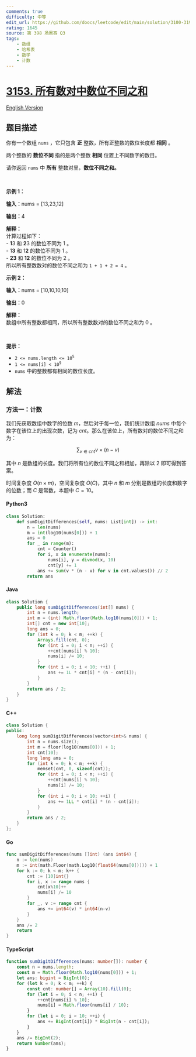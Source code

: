 ```yaml
---
comments: true
difficulty: 中等
edit_url: https://github.com/doocs/leetcode/edit/main/solution/3100-3199/3153.Sum%20of%20Digit%20Differences%20of%20All%20Pairs/README.md
rating: 1645
source: 第 398 场周赛 Q3
tags:
    - 数组
    - 哈希表
    - 数学
    - 计数
---
```


<!-- problem:start -->

# [3153. 所有数对中数位不同之和](https://leetcode.cn/problems/sum-of-digit-differences-of-all-pairs)

[English Version](/solution/3100-3199/3153.Sum%20of%20Digit%20Differences%20of%20All%20Pairs/README_EN.md)

## 题目描述

<!-- description:start -->

<p>你有一个数组&nbsp;<code>nums</code>&nbsp;，它只包含 <strong>正</strong>&nbsp;整数，所有正整数的数位长度都 <strong>相同</strong>&nbsp;。</p>

<p>两个整数的 <strong>数位不同</strong>&nbsp;指的是两个整数 <b>相同</b>&nbsp;位置上不同数字的数目。</p>

<p>请你返回 <code>nums</code>&nbsp;中 <strong>所有</strong>&nbsp;整数对里，<strong>数位不同之和。</strong></p>

<p>&nbsp;</p>

<p><strong class="example">示例 1：</strong></p>

<div class="example-block">
<p><span class="example-io"><b>输入：</b>nums = [13,23,12]</span></p>

<p><b>输出：</b>4</p>

<p><strong>解释：</strong><br />
计算过程如下：<br />
-&nbsp;<strong>1</strong>3 和&nbsp;<strong>2</strong>3 的数位不同为&nbsp;1 。<br />
- 1<strong>3</strong> 和 1<strong>2</strong>&nbsp;的数位不同为&nbsp;1 。<br />
-&nbsp;<strong>23</strong> 和&nbsp;<strong>12</strong>&nbsp;的数位不同为&nbsp;2 。<br />
所以所有整数数对的数位不同之和为&nbsp;<code>1 + 1 + 2 = 4</code>&nbsp;。</p>
</div>

<p><strong class="example">示例 2：</strong></p>

<div class="example-block">
<p><span class="example-io"><b>输入：</b>nums = [10,10,10,10]</span></p>

<p><span class="example-io"><b>输出：</b>0</span></p>

<p><strong>解释：</strong><br />
数组中所有整数都相同，所以所有整数数对的数位不同之和为 0 。</p>
</div>

<p>&nbsp;</p>

<p><strong>提示：</strong></p>

<ul>
	<li><code>2 &lt;= nums.length &lt;= 10<sup>5</sup></code></li>
	<li><code>1 &lt;= nums[i] &lt; 10<sup>9</sup></code></li>
	<li><code>nums</code>&nbsp;中的整数都有相同的数位长度。</li>
</ul>

<!-- description:end -->

## 解法

<!-- solution:start -->

### 方法一：计数

我们先获取数组中数字的位数 $m$，然后对于每一位，我们统计数组 $\textit{nums}$ 中每个数字在该位上的出现次数，记为 $\textit{cnt}$。那么在该位上，所有数对的数位不同之和为：

$$
\sum_{v \in \textit{cnt}} v \times (n - v)
$$

其中 $n$ 是数组的长度。我们将所有位的数位不同之和相加，再除以 $2$ 即可得到答案。

时间复杂度 $O(n \times m)$，空间复杂度 $O(C)$，其中 $n$ 和 $m$ 分别是数组的长度和数字的位数；而 $C$ 是常数，本题中 $C = 10$。

<!-- tabs:start -->

#### Python3

```python
class Solution:
    def sumDigitDifferences(self, nums: List[int]) -> int:
        n = len(nums)
        m = int(log10(nums[0])) + 1
        ans = 0
        for _ in range(m):
            cnt = Counter()
            for i, x in enumerate(nums):
                nums[i], y = divmod(x, 10)
                cnt[y] += 1
            ans += sum(v * (n - v) for v in cnt.values()) // 2
        return ans
```

#### Java

```java
class Solution {
    public long sumDigitDifferences(int[] nums) {
        int n = nums.length;
        int m = (int) Math.floor(Math.log10(nums[0])) + 1;
        int[] cnt = new int[10];
        long ans = 0;
        for (int k = 0; k < m; ++k) {
            Arrays.fill(cnt, 0);
            for (int i = 0; i < n; ++i) {
                ++cnt[nums[i] % 10];
                nums[i] /= 10;
            }
            for (int i = 0; i < 10; ++i) {
                ans += 1L * cnt[i] * (n - cnt[i]);
            }
        }
        return ans / 2;
    }
}
```

#### C++

```cpp
class Solution {
public:
    long long sumDigitDifferences(vector<int>& nums) {
        int n = nums.size();
        int m = floor(log10(nums[0])) + 1;
        int cnt[10];
        long long ans = 0;
        for (int k = 0; k < m; ++k) {
            memset(cnt, 0, sizeof(cnt));
            for (int i = 0; i < n; ++i) {
                ++cnt[nums[i] % 10];
                nums[i] /= 10;
            }
            for (int i = 0; i < 10; ++i) {
                ans += 1LL * cnt[i] * (n - cnt[i]);
            }
        }
        return ans / 2;
    }
};
```

#### Go

```go
func sumDigitDifferences(nums []int) (ans int64) {
	n := len(nums)
	m := int(math.Floor(math.Log10(float64(nums[0])))) + 1
	for k := 0; k < m; k++ {
		cnt := [10]int{}
		for i, x := range nums {
			cnt[x%10]++
			nums[i] /= 10
		}
		for _, v := range cnt {
			ans += int64(v) * int64(n-v)
		}
	}
	ans /= 2
	return
}
```

#### TypeScript

```ts
function sumDigitDifferences(nums: number[]): number {
    const n = nums.length;
    const m = Math.floor(Math.log10(nums[0])) + 1;
    let ans: bigint = BigInt(0);
    for (let k = 0; k < m; ++k) {
        const cnt: number[] = Array(10).fill(0);
        for (let i = 0; i < n; ++i) {
            ++cnt[nums[i] % 10];
            nums[i] = Math.floor(nums[i] / 10);
        }
        for (let i = 0; i < 10; ++i) {
            ans += BigInt(cnt[i]) * BigInt(n - cnt[i]);
        }
    }
    ans /= BigInt(2);
    return Number(ans);
}
```

<!-- tabs:end -->

<!-- solution:end -->

<!-- problem:end -->
